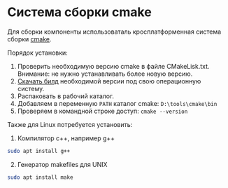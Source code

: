 # Система сборки cmake

Для сборки компоненты использоваталь кросплатформенная система сборки [cmake](https://cmake.org).

Порядок установки:

1. Проверить необходимую версию cmake в файле CMakeLisk.txt. Внимание: не нужно устанавливать более новую версию.
2. [Скачать билд](https://github.com/Kitware/CMake/releases) необходимой версии под свою операционную систему.
3. Распаковать в рабочий каталог.
4. Добавляем в переменную `PATH` каталог cmake: `D:\tools\cmake\bin`
5. Проверяем в командной строке доступ: `cmake --version`

Также для Linux потребуется установить:

1. Компилятор c++, например g++

```sh
sudo apt install g++
```
2. Генератор makefiles для UNIX

```sh
sudo apt install make
```
